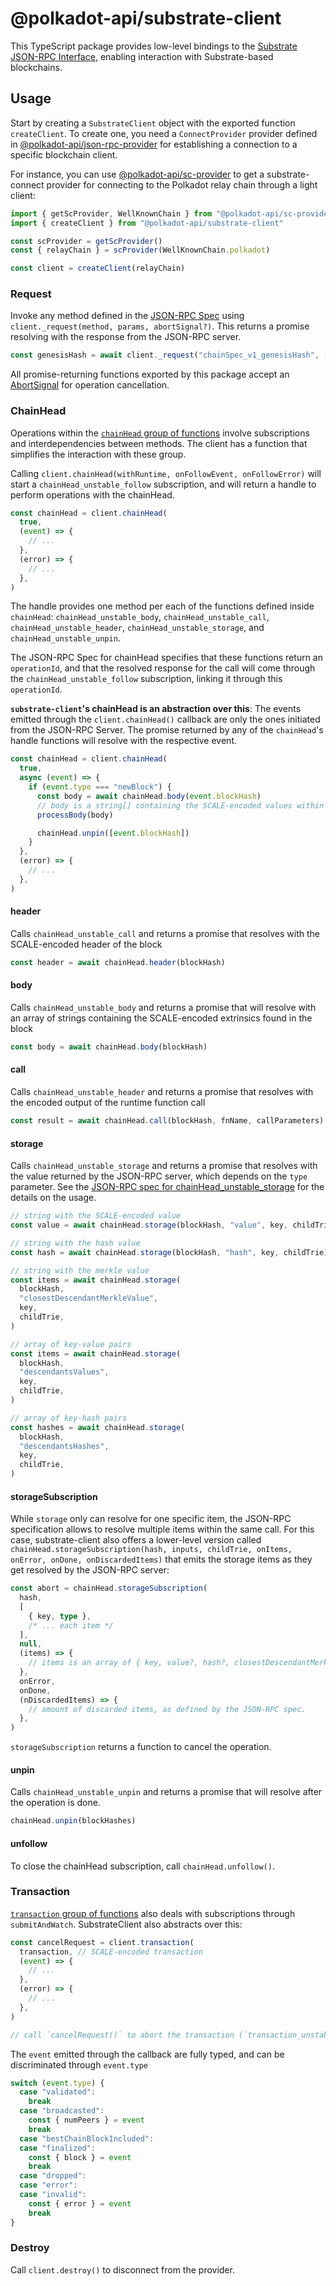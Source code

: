 # @polkadot-api/substrate-client

This TypeScript package provides low-level bindings to the [Substrate JSON-RPC Interface](https://paritytech.github.io/json-rpc-interface-spec/introduction.html), enabling interaction with Substrate-based blockchains.

## Usage

Start by creating a `SubstrateClient` object with the exported function `createClient`. To create one, you need a `ConnectProvider` provider defined in [@polkadot-api/json-rpc-provider](https://github.com/polkadot-api/polkadot-api/tree/main/packages/json-rpc-provider) for establishing a connection to a specific blockchain client.

For instance, you can use [@polkadot-api/sc-provider](https://github.com/polkadot-api/polkadot-api/tree/main/packages/sc-provider) to get a substrate-connect provider for connecting to the Polkadot relay chain through a light client:

```ts
import { getScProvider, WellKnownChain } from "@polkadot-api/sc-provider"
import { createClient } from "@polkadot-api/substrate-client"

const scProvider = getScProvider()
const { relayChain } = scProvider(WellKnownChain.polkadot)

const client = createClient(relayChain)
```

### Request

Invoke any method defined in the [JSON-RPC Spec](https://paritytech.github.io/json-rpc-interface-spec/introduction.html) using `client._request(method, params, abortSignal?)`. This returns a promise resolving with the response from the JSON-RPC server.

```ts
const genesisHash = await client._request("chainSpec_v1_genesisHash", [])
```

All promise-returning functions exported by this package accept an [AbortSignal](https://developer.mozilla.org/en-US/docs/Web/API/AbortSignal) for operation cancellation.

### ChainHead

Operations within the [`chainHead` group of functions](https://paritytech.github.io/json-rpc-interface-spec/api/chainHead.html) involve subscriptions and interdependencies between methods. The client has a function that simplifies the interaction with these group.

Calling `client.chainHead(withRuntime, onFollowEvent, onFollowError)` will start a `chainHead_unstable_follow` subscription, and will return a handle to perform operations with the chainHead.

```ts
const chainHead = client.chainHead(
  true,
  (event) => {
    // ...
  },
  (error) => {
    // ...
  },
)
```

The handle provides one method per each of the functions defined inside `chainHead`: `chainHead_unstable_body`, `chainHead_unstable_call`, `chainHead_unstable_header`, `chainHead_unstable_storage`, and `chainHead_unstable_unpin`.

The JSON-RPC Spec for chainHead specifies that these functions return an `operationId`, and that the resolved response for the call will come through the `chainHead_unstable_follow` subscription, linking it through this `operationId`.

**`substrate-client`'s chainHead is an abstraction over this**: The events emitted through the `client.chainHead()` callback are only the ones initiated from the JSON-RPC Server. The promise returned by any of the `chainHead`'s handle functions will resolve with the respective event.

```ts
const chainHead = client.chainHead(
  true,
  async (event) => {
    if (event.type === "newBlock") {
      const body = await chainHead.body(event.blockHash)
      // body is a string[] containing the SCALE-encoded values within the body
      processBody(body)

      chainHead.unpin([event.blockHash])
    }
  },
  (error) => {
    // ...
  },
)
```

#### header

Calls `chainHead_unstable_call` and returns a promise that resolves with the SCALE-encoded header of the block

```ts
const header = await chainHead.header(blockHash)
```

#### body

Calls `chainHead_unstable_body` and returns a promise that will resolve with an array of strings containing the SCALE-encoded extrinsics found in the block

```ts
const body = await chainHead.body(blockHash)
```

#### call

Calls `chainHead_unstable_header` and returns a promise that resolves with the encoded output of the runtime function call

```ts
const result = await chainHead.call(blockHash, fnName, callParameters)
```

#### storage

Calls `chainHead_unstable_storage` and returns a promise that resolves with the value returned by the JSON-RPC server, which depends on the `type` parameter. See the [JSON-RPC spec for chainHead_unstable_storage](https://paritytech.github.io/json-rpc-interface-spec/api/chainHead_unstable_storage.html) for the details on the usage.

```ts
// string with the SCALE-encoded value
const value = await chainHead.storage(blockHash, "value", key, childTrie)

// string with the hash value
const hash = await chainHead.storage(blockHash, "hash", key, childTrie)

// string with the merkle value
const items = await chainHead.storage(
  blockHash,
  "closestDescendantMerkleValue",
  key,
  childTrie,
)

// array of key-value pairs
const items = await chainHead.storage(
  blockHash,
  "descendantsValues",
  key,
  childTrie,
)

// array of key-hash pairs
const hashes = await chainHead.storage(
  blockHash,
  "descendantsHashes",
  key,
  childTrie,
)
```

#### storageSubscription

While `storage` only can resolve for one specific item, the JSON-RPC specification allows to resolve multiple items within the same call. For this case, substrate-client also offers a lower-level version called `chainHead.storageSubscription(hash, inputs, childTrie, onItems, onError, onDone, onDiscardedItems)` that emits the storage items as they get resolved by the JSON-RPC server:

```ts
const abort = chainHead.storageSubscription(
  hash,
  [
    { key, type },
    /* ... each item */
  ],
  null,
  (items) => {
    // items is an array of { key, value?, hash?, closestDescendantMerkleValue? }
  },
  onError,
  onDone,
  (nDiscardedItems) => {
    // amount of discarded items, as defined by the JSON-RPC spec.
  },
)
```

`storageSubscription` returns a function to cancel the operation.

#### unpin

Calls `chainHead_unstable_unpin` and returns a promise that will resolve after the operation is done.

```ts
chainHead.unpin(blockHashes)
```

#### unfollow

To close the chainHead subscription, call `chainHead.unfollow()`.

### Transaction

[`transaction` group of functions](https://paritytech.github.io/json-rpc-interface-spec/api/transaction.html) also deals with subscriptions through `submitAndWatch`. SubstrateClient also abstracts over this:

```ts
const cancelRequest = client.transaction(
  transaction, // SCALE-encoded transaction
  (event) => {
    // ...
  },
  (error) => {
    // ...
  },
)

// call `cancelRequest()` to abort the transaction (`transaction_unstable_stop`)
```

The `event` emitted through the callback are fully typed, and can be discriminated through `event.type`

```ts
switch (event.type) {
  case "validated":
    break
  case "broadcasted":
    const { numPeers } = event
    break
  case "bestChainBlockIncluded":
  case "finalized":
    const { block } = event
    break
  case "dropped":
  case "error":
  case "invalid":
    const { error } = event
    break
}
```

### Destroy

Call `client.destroy()` to disconnect from the provider.
